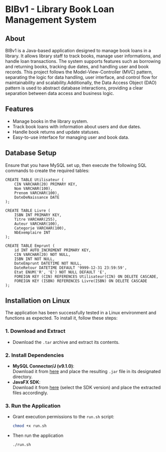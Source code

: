 # BIBv1 - Library Book Loan Management System

## About

BIBv1 is a Java-based application designed to manage book loans in a library. It allows library staff to track books, manage user informations, and handle loan transactions. The system supports features such as borrowing and returning books, tracking due dates, and handling user and book records.
This project follows the Model-View-Controller (MVC) pattern, separating the logic for data handling, user interface, and control flow for maintainability and scalability.Additionally, the Data Access Object (DAO) pattern is used to abstract database interactions, providing a clear separation between data access and business logic.

## Features

- Manage books in the library system.
- Track book loans with information about users and due dates.
- Handle book returns and update statuses.
- Easy-to-use interface for managing user and book data.
## Database Setup
Ensure that you have MySQL set up, then execute the following SQL commands to create the required tables:
```
CREATE TABLE Utilisateur (
    CIN VARCHAR(20) PRIMARY KEY,
    Nom VARCHAR(100),
    Prenom VARCHAR(100),
    DateDeNaissance DATE
);

CREATE TABLE Livre (
    ISBN INT PRIMARY KEY,
    Titre VARCHAR(255),
    Auteur VARCHAR(100),
    Categorie VARCHAR(100),
    NbExemplaire INT
);

CREATE TABLE Emprunt (
    id INT AUTO_INCREMENT PRIMARY KEY,
    CIN VARCHAR(20) NOT NULL,
    ISBN INT NOT NULL,
    DateEmprunt DATETIME NOT NULL,
    DateRetour DATETIME DEFAULT '9999-12-31 23:59:59',
    Etat ENUM('R', 'E') NOT NULL DEFAULT 'E',
    FOREIGN KEY (CIN) REFERENCES Utilisateur(CIN) ON DELETE CASCADE,
    FOREIGN KEY (ISBN) REFERENCES Livre(ISBN) ON DELETE CASCADE
);

```
## Installation on Linux

The application has been successfully tested in a Linux environment and functions as expected. To install it, follow these steps:

### 1. Download and Extract
- Download the `.tar` archive and extract its contents.

### 2. Install Dependencies
- **MySQL Connector/J (v9.1.0)**:  
  Download it from [here](https://downloads.mysql.com/archives/c-j/) and place the resulting `.jar` file in its designated directory.
- **JavaFX SDK**:  
  Download it from [here](https://gluonhq.com/products/javafx/) (select the SDK version) and place the extracted files accordingly.

### 3. Run the Application
- Grant execution permissions to the `run.sh` script:
  ```bash
  chmod +x run.sh
  ```
- Then run the application
  ```bash
  ./run.sh
  ```

